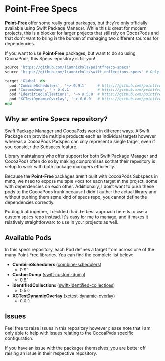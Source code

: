 # Point-Free Specs

[**Point-Free**](https://github.com/pointfreeco/) offer some really great packages, but they're only officially available using Swift Package Manager. While this is great for modern projects, this is a blocker for larger projects that still rely on CocoaPods and that don't want to bring in the burden of managing two different sources for dependencies.

If you want to use **Point-Free** packages, but want to do so using CocoaPods, this Specs repository is for you!

```ruby
source 'https://github.com/liamnichols/pointfreeco-specs'
source 'https://github.com/liamnichols/swift-collections-specs' # Only required for IdentifiedCollections

target 'Global' do
  pod 'CombineSchedulers', '~> 0.9.1'     # https://github.com/pointfreeco/combine-schedulers
  pod 'CustomDump', '~> 0.6.1'            # https://github.com/pointfreeco/swift-custom-dump
  pod 'IdentifiedCollections', '~> 0.5.0' # https://github.com/pointfreeco/swift-identified-collections
  pod 'XCTestDynamicOverlay', '~> 0.6.0'  # https://github.com/pointfreeco/xctest-dynamic-overlay
end
```

## Why an entire Specs repository?

Swift Package Manager and CocoaPods work in different ways. A Swift Package can provide multiple products each as individual targets however whereas a CocoaPods Podspec can only represent a single target, even if you consider the Subspecs feature.

Library maintainers who offer support for both Swift Package Manager and CocoaPods often do so by making compromises so that their repository is setup to work with both package managers efficiently.

Because the **Point-Free** packages aren't built with CocoaPods Subspecs in mind, we need to expose multiple Pods for each target in the project, some with dependencies on each other. Additionally, I don't want to push these pods to the CocoaPods trunk because I didn't author the actual library and without pushing them some kind of specs repo, you cannot define the dependencies correctly.

Putting it all together, I decided that the best approach here is to use a custom specs repo instead. It's easy for me to manage, and it makes it relatively straightforward to use in your projects as well.

## Available Pods

In this specs repository, each Pod defines a target from across one of the many Point-Free libraries. You can find the complete list below:

- **CombineSchedulers** ([combine-schedulers](https://github.com/pointfreeco/combine-schedulers))
  - 0.9.1
- **CustomDump** ([swift-custom-dump](https://github.com/pointfreeco/swift-custom-dump))
  - 0.6.1
- **IdentifiedCollections** ([swift-identified-collections](https://github.com/pointfreeco/swift-identified-collections))
  - 0.5.0
- **XCTestDynamicOverlay** ([xctest-dynamic-overlay](https://github.com/pointfreeco/xctest-dynamic-overlay))
  - 0.6.0

## Issues

Feel free to raise issues in this repository however please note that I am only able to help with issues relating to the CocoaPods specific configuration.

If you have an issue with the packages themselves, you are better off raising an issue in their respective repository.
